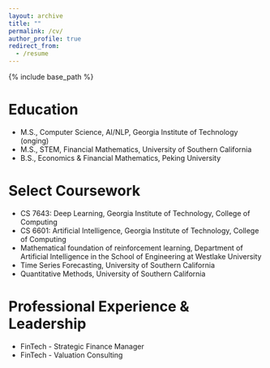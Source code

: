```yaml
---
layout: archive
title: ""
permalink: /cv/
author_profile: true
redirect_from:
  - /resume
---
```


{% include base_path %}

Education
======
* M.S., Computer Science, AI/NLP, Georgia Institute of Technology (onging)
* M.S., STEM, Financial Mathematics, University of Southern California
* B.S., Economics & Financial Mathematics, Peking University

Select Coursework
======
* CS 7643: Deep Learning, Georgia Institute of Technology, College of Computing
* CS 6601: Artificial Intelligence, Georgia Institute of Technology, College of Computing
* Mathematical foundation of reinforcement learning, Department of Artificial Intelligence in the School of Engineering at Westlake University
* Time Series Forecasting, University of Southern California
* Quantitative Methods, University of Southern California

Professional Experience & Leadership
======
* FinTech - Strategic Finance Manager
* FinTech - Valuation Consulting
  
<!--Skills
======
* CS 7646: Machine Learning for Trading, Georgia Institute of Technology, College of Computing
* CS 7650: Natural Language Processing, Georgia Institute of Technology, College of Computing
* CS 8803 O21: GPU Hardware and Software, Georgia Institute of Technology, College of Computing

* Skill 1
* Skill 2
  * Sub-skill 2.1
  * Sub-skill 2.2
  * Sub-skill 2.3
* Skill 3

Publications
======
  <ul>{% for post in site.publications reversed %}
    {% include archive-single-cv.html %}
  {% endfor %}</ul>
  
Talks
======
  <ul>{% for post in site.talks reversed %}
    {% include archive-single-talk-cv.html  %}
  {% endfor %}</ul>
  
Teaching
======
  <ul>{% for post in site.teaching reversed %}
    {% include archive-single-cv.html %}
  {% endfor %}</ul>
  
Service and leadership
======
* Currently signed in to 43 different slack teams-->
